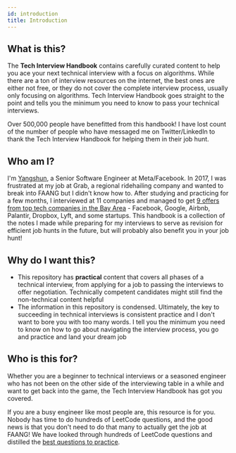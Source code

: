 ```yaml
---
id: introduction
title: Introduction
---
```


## What is this?

The **Tech Interview Handbook** contains carefully curated content to help you ace your next technical interview with a focus on algorithms. While there are a ton of interview resources on the internet, the best ones are either not free, or they do not cover the complete interview process, usually only focusing on algorithms. Tech Interview Handbook goes straight to the point and tells you the minimum you need to know to pass your technical interviews.

Over 500,000 people have benefitted from this handbook! I have lost count of the number of people who have messaged me on Twitter/LinkedIn to thank the Tech Interview Handbook for helping them in their job hunt.

## Who am I?

I'm [Yangshun](https://twitter.com/yangshunz), a Senior Software Engineer at Meta/Facebook. In 2017, I was frustrated at my job at Grab, a regional ridehailing company and wanted to break into FAANG but I didn't know how to. After studying and practicing for a few months, I interviewed at 11 companies and managed to get [9 offers from top tech companies in the Bay Area](https://www.teamblind.com/post/Sharing-my-offer-numbers-from-big-companies-for-your-reference-yNgqUPQR) - Facebook, Google, Airbnb, Palantir, Dropbox, Lyft, and some startups. This handbook is a collection of the notes I made while preparing for my interviews to serve as revision for efficient job hunts in the future, but will probably also benefit you in your job hunt!

## Why do I want this?

- This repository has **practical** content that covers all phases of a technical interview, from applying for a job to passing the interviews to offer negotiation. Technically competent candidates might still find the non-technical content helpful
- The information in this repository is condensed. Ultimately, the key to succeeding in technical interviews is consistent practice and I don't want to bore you with too many words. I tell you the minimum you need to know on how to go about navigating the interview process, you go and practice and land your dream job

## Who is this for?

Whether you are a beginner to technical interviews or a seasoned engineer who has not been on the other side of the interviewing table in a while and want to get back into the game, the Tech Interview Handbook has got you covered.

If you are a busy engineer like most people are, this resource is for you. Nobody has time to do hundreds of LeetCode questions, and the good news is that you don't need to do that many to actually get the job at FAANG! We have looked through hundreds of LeetCode questions and distilled the [best questions to practice](./best-practice-questions.md).
